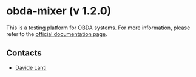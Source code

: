 obda-mixer (v 1.2.0)
==========

This is a testing platform for OBDA systems. For more information, please refer to the [official documentation page](http://ontop.github.io/obda-mixer/).

Contacts
----------

* [Davide Lanti](http://www.inf.unibz.it/~dlanti/)
